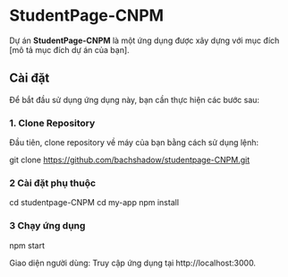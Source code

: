 # StudentPage-CNPM

Dự án **StudentPage-CNPM** là một ứng dụng được xây dựng với mục đích [mô tả mục đích dự án của bạn].

## Cài đặt

Để bắt đầu sử dụng ứng dụng này, bạn cần thực hiện các bước sau:

### 1. Clone Repository

Đầu tiên, clone repository về máy của bạn bằng cách sử dụng lệnh:

git clone https://github.com/bachshadow/studentpage-CNPM.git

### 2 Cài đặt phụ thuộc

cd studentpage-CNPM
cd my-app
npm install

### 3 Chạy ứng dụng
npm start

Giao diện người dùng: Truy cập ứng dụng tại http://localhost:3000.